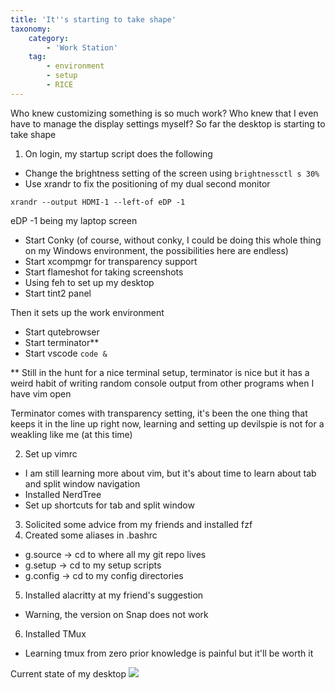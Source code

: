 ```yaml
---
title: 'It''s starting to take shape'
taxonomy:
    category:
        - 'Work Station'
    tag:
        - environment
        - setup
        - RICE
---
```


Who knew customizing something is so much work?
Who knew that I even have to manage the display settings myself?
So far the desktop is starting to take shape

1. On login, my startup script does the following
- Change the brightness setting of the screen using
```brightnessctl s 30%```
- Use xrandr to fix the positioning of my dual second monitor
```
xrandr --output HDMI-1 --left-of eDP -1
```
eDP -1 being my laptop screen
- Start Conky (of course, without conky, I could be doing this whole thing on my Windows environment, the possibilities here are endless)
- Start xcompmgr for transparency support
- Start flameshot for taking screenshots
- Using feh to set up my desktop
- Start tint2 panel

Then it sets up the work environment
- Start qutebrowser
- Start terminator**
- Start vscode ```code &```

** Still in the hunt for a nice terminal setup, terminator is nice but it has a weird habit of writing random console output from other programs when I have vim open

Terminator comes with transparency setting, it's been the one thing that keeps it in the line up right now, learning and setting up devilspie is not for a weakling like me (at this time)

2. Set up vimrc
- I am still learning more about vim, but it's about time to learn about tab and split window navigation
- Installed NerdTree
- Set up shortcuts for tab and split window

3. Solicited some advice from my friends and installed fzf
4. Created some aliases in .bashrc
- g.source -> cd to where all my git repo lives
- g.setup -> cd to my setup scripts
- g.config -> cd to my config directories

5. Installed alacritty at my friend's suggestion
- Warning, the version on Snap does not work

6. Installed TMux
- Learning tmux from zero prior knowledge is painful but it'll be worth it

Current state of my desktop
![](wallpaperwithconky.png)
